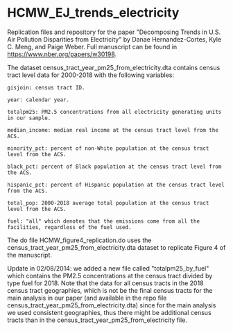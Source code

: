 # HCMW_EJ_trends_electricity
Replication files and repository for the paper "Decomposing Trends in U.S. Air Pollution Disparities from Electricity" by Danae Hernandez-Cortes, Kyle C. Meng, and Paige Weber. Full manuscript can be found in https://www.nber.org/papers/w30198.

The dataset census_tract_year_pm25_from_electricity.dta contains census tract level data for 2000-2018 with the following variables:

```
gisjoin: census tract ID.

year: calendar year.

totalpm25: PM2.5 concentrations from all electricity generating units in our sample.

median_income: median real income at the census tract level from the ACS.

minority_pct: percent of non-White population at the census tract level from the ACS.

black_pct: percent of Black population at the census tract level from the ACS.

hispanic_pct: percent of Hispanic population at the census tract level from the ACS.

total_pop: 2000-2018 average total population at the census tract level from the ACS.

fuel: "all" which denotes that the emissions come from all the facilities, regardless of the fuel used.
```

The do file HCMW_figure4_replication.do uses the census_tract_year_pm25_from_electricity.dta dataset to replicate Figure 4 of the manuscript.

Update in 02/08/2014: we added a new file called "totalpm25_by_fuel" which contains the PM2.5 concentrations at the census tract divided by type fuel for 2018. Note that the data for all census tracts in the 2018 census tract geographies, which is not be the final census tracts for the main analysis in our paper (and available in the repo file census_tract_year_pm25_from_electricity.dta) since for the main analysis we used consistent geographies, thus there might be additional census tracts than in the census_tract_year_pm25_from_electricity file. 
